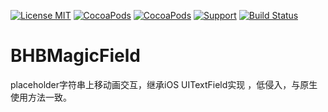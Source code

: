 [![License MIT](https://img.shields.io/badge/license-MIT-green.svg?style=flat)](https://raw.githubusercontent.com/bb-coder/BHBMagicField/master/LICENSE)
[![CocoaPods](http://img.shields.io/cocoapods/v/YYKit.svg?style=flat)](http://cocoapods.org/?q=BHBMagicField)
[![CocoaPods](http://img.shields.io/cocoapods/p/YYKit.svg?style=flat)](http://cocoapods.org/?q=BHBMagicField)
[![Support](https://img.shields.io/badge/support-iOS%206%2B%20-blue.svg?style=flat)](https://www.apple.com/nl/ios/)
[![Build Status](https://travis-ci.org/ibireme/YYKit.svg?branch=master)](https://travis-ci.org/bb-coder/BHBMagicField)

# BHBMagicField
placeholder字符串上移动画交互，继承iOS UITextField实现 ，低侵入，与原生使用方法一致。


